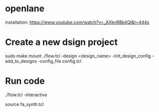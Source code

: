 # openlane
installation: https://www.youtube.com/watch?v=_AXknRBk4QI&t=444s

# Create a new dsign project
sudo make mount
./flow.tcl -design <design_name> -init_design_config -add_to_designs -config_file config.tcl

# Run code
./flow.tcl -interactive

source fa_synth.tcl

